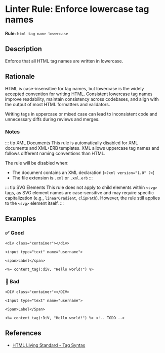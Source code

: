 # Linter Rule: Enforce lowercase tag names

**Rule:** `html-tag-name-lowercase`

## Description

Enforce that all HTML tag names are written in lowercase.

## Rationale

HTML is case-insensitive for tag names, but lowercase is the widely accepted convention for writing HTML. Consistent lowercase tag names improve readability, maintain consistency across codebases, and align with the output of most HTML formatters and validators.

Writing tags in uppercase or mixed case can lead to inconsistent code and unnecessary diffs during reviews and merges.

### Notes

::: tip XML Documents
This rule is automatically disabled for XML documents and XML+ERB templates. XML allows uppercase tag names and follows different naming conventions than HTML.

The rule will be disabled when:
- The document contains an XML declaration (`<?xml version="1.0" ?>`)
- The file extension is `.xml` or `.xml.erb`
:::

::: tip SVG Elements
This rule does not apply to child elements within `<svg>` tags, as SVG element names are case-sensitive and may require specific capitalization (e.g., `linearGradient`, `clipPath`). However, the rule still applies to the `<svg>` element itself.
:::

## Examples

### ✅ Good

```erb
<div class="container"></div>

<input type="text" name="username">

<span>Label</span>

<%= content_tag(:div, "Hello world!") %>
```

### 🚫 Bad

```erb
<DIV class="container"></DIV>

<Input type="text" name="username">

<Span>Label</Span>

<%= content_tag(:DiV, "Hello world!") %> <!-- TODO -->
```

## References

* [HTML Living Standard - Tag Syntax](https://html.spec.whatwg.org/multipage/syntax.html#syntax-tags)
